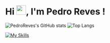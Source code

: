 <h1 align="left">Hi <img src="https://raw.githubusercontent.com/kaueMarques/kaueMarques/master/hi.gif" height="30px">, I'm Pedro Reves !</h1>

![PedroReves's GitHub stats](https://github-readme-stats.vercel.app/api?username=PedroReves&show_icons=true&theme=dark)
![Top Langs](https://github-readme-stats.vercel.app/api/top-langs/?username=PedroReves&layout=compact&theme=dark)

[![My Skills](https://skillicons.dev/icons?i=nodejs,rust,docker,git,mongodb,html,css,react)](https://skillicons.dev)
